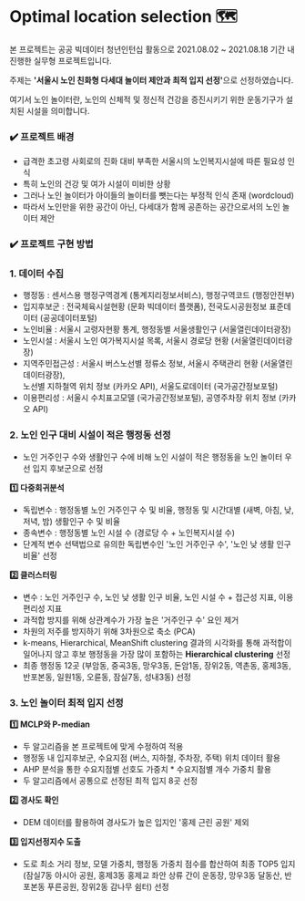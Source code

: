 # Optimal location selection 🗺

본 프로젝트는 공공 빅데이터 청년인턴십 활동으로 2021.08.02 ~ 2021.08.18 기간 내 진행한 실무형 프로젝트입니다.

주제는 <b>'서울시 노인 친화형 다세대 놀이터 제안과 최적 입지 선정'</b>으로 선정하였습니다.

여기서 노인 놀이터란, 노인의 신체적 및 정신적 건강을 증진시키기 위한 운동기구가 설치된 시설을 의미합니다.


### :heavy_check_mark: 프로젝트 배경
- 급격한 초고령 사회로의 진화 대비 부족한 서울시의 노인복지시설에 따른 필요성 인식
- 특히 노인의 건강 및 여가 시설이 미비한 상황
- 그러나 노인 놀이터가 아이들의 놀이터를 뺏는다는 부정적 인식 존재 (wordcloud)
- 따라서 노인만을 위한 공간이 아닌, 다세대가 함께 공존하는 공간으로서의 노인 놀이터 제안

### :heavy_check_mark: 프로젝트 구현 방법
### 1. 데이터 수집
- 행정동 : 센서스용 행정구역경계 (통계지리정보서비스), 행정구역코드 (행정안전부)
- 입지후보군 : 전국체육시설현황 (문화 빅데이터 플랫폼), 전국도시공원정보 표준데이터 (공공데이터포털)
- 노인비율 : 서울시 고령자현황 통계, 행정동별 서울생활인구 (서울열린데이터광장)
- 노인시설 : 서울시 노인 여가복지시설 목록, 서울시 경로당 현황 (서울열린데이터광장)
- 지역주민접근성 : 서울시 버스노선별 정류소 정보, 서울시 주택관리 현황 (서울열린데이터광장), \
노선별 지하철역 위치 정보 (카카오 API), 서울도로데이터 (국가공간정보포털)
- 이용편리성 : 서울시 수치표고모델 (국가공간정보포털), 공영주차장 위치 정보 (카카오 API)

### 2. 노인 인구 대비 시설이 적은 행정동 선정
- 노인 거주인구 수와 생활인구 수에 비해 노인 시설이 적은 행정동을 노인 놀이터 우선 입지 후보군으로 선정

<b>:one: 다중회귀분석</b>
- 독립변수 : 행정동별 노인 거주인구 수 및 비율, 행정동 및 시간대별 (새벽, 아침, 낮, 저녁, 밤) 생활인구 수 및 비율
- 종속변수 : 행정동별 노인 시설 수 (경로당 수 + 노인복지시설 수)
- 단계적 변수 선택법으로 유의한 독립변수인 '노인 거주인구 수', '노인 낮 생활 인구 비율' 선정

<b>:two: 클러스터링</b>
- 변수 : 노인 거주인구 수, 노인 낮 생활 인구 비율, 노인 시설 수 + 접근성 지표, 이용 편리성 지표
- 과적합 방지를 위해 상관계수가 가장 높은 '거주인구 수' 요인 제거
- 차원의 저주를 방지하기 위해 3차원으로 축소 (PCA)
- k-means, Hierarchical, MeanShift clustering 결과의 시각화를 통해 과적합이 일어나지 않고 후보 행정동을 가장 많이 포함하는 <b>Hierarchical clustering</b> 선정
- 최종 행정동 12곳 (부암동, 중곡3동, 망우3동, 돈암1동, 장위2동, 역촌동, 홍제3동, 반포본동, 일원1동, 오륜동, 잠실7동, 성내3동) 선정

### 3. 노인 놀이터 최적 입지 선정
<b>:one: MCLP와 P-median</b>
- 두 알고리즘을 본 프로젝트에 맞게 수정하여 적용
- 행정동 내 입지후보군, 수요지점 (버스, 지하철, 주차장, 주택) 위치 데이터 활용
- AHP 분석을 통한 수요지점별 선호도 가중치 * 수요지점별 개수 가중치 활용
- 두 알고리즘에서 공통으로 선정된 최적 입지 8곳 선정

<b>:two: 경사도 확인</b>
- DEM 데이터를 활용하여 경사도가 높은 입지인 '홍제 근린 공원' 제외

<b>:three: 입지선정지수 도출</b>
- 도로 최소 거리 정보, 모델 가중치, 행정동 가중치 점수를 합산하여 최종 TOP5 입지 (잠실7동 아시아 공원, 홍제3동 홍제교 좌안 상류 간이 운동장, 망우3동 달동산, 반포본동 푸른공원, 장위2동 감나무 쉼터) 선정
